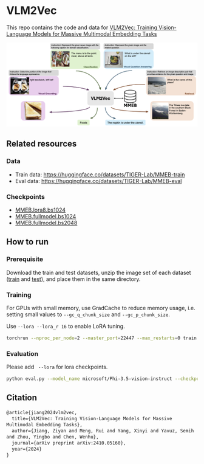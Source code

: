# VLM2Vec

This repo contains the code and data for [VLM2Vec: Training Vision-Language Models for Massive Multimodal Embedding Tasks](https://arxiv.org/abs/2410.05160)

<img width="1432" alt="abs" src="figures/teaser.png">

## Related resources
### Data
 - Train data: https://huggingface.co/datasets/TIGER-Lab/MMEB-train
 - Eval data: https://huggingface.co/datasets/TIGER-Lab/MMEB-eval

### Checkpoints
 - [MMEB.lora8.bs1024](https://huggingface.co/TIGER-Lab/MMEB.lora8.bs1024/)
 - [MMEB.fullmodel.bs1024](https://huggingface.co/TIGER-Lab/MMEB.fullmodel.bs1024/)
 - [MMEB.fullmodel.bs2048](https://huggingface.co/TIGER-Lab/MMEB.fullmodel.bs2048/)


## How to run
### Prerequisite
Download the train and test datasets, unzip the image set of each dataset ([train](https://huggingface.co/datasets/TIGER-Lab/MMEB-train/tree/main/images_zip) and [test](https://huggingface.co/datasets/TIGER-Lab/MMEB-eval/tree/main/images_zip)), and place them in the same directory.

### Training
For GPUs with small memory, use GradCache to reduce memory usage, i.e. setting small values to `--gc_q_chunk_size` and `--gc_p_chunk_size`.

Use `--lora --lora_r 16` to enable LoRA tuning.
```bash
torchrun --nproc_per_node=2 --master_port=22447 --max_restarts=0 train.py --model_name microsoft/Phi-3.5-vision-instruct --bf16 --pooling eos --dataset_name TIGER-Lab/MMEB-train --subset_name ImageNet_1K N24News HatefulMemes InfographicsVQA ChartQA Visual7W VisDial CIRR NIGHTS WebQA MSCOCO --num_sample_per_subset 50000 --image_dir $TRAIN_DATA_DIR --max_len 256 --num_crops 4 --output_dir $OUTPUT_DIR --logging_steps 1 --lr_scheduler_type linear --learning_rate 2e-5 --max_steps 2000 --warmup_steps 200 --save_steps 1000 --normalize True --temperature 0.02 --per_device_train_batch_size 8 --grad_cache True --gc_q_chunk_size 2 --gc_p_chunk_size 2 
```

### Evaluation
Please add ` --lora` for lora checkpoints.
```bash
python eval.py --model_name microsoft/Phi-3.5-vision-instruct --checkpoint_path $CKPT_DIR --encode_output_path $EVAL_OUTPUT_DIR --processor_name processor --num_crops 4 --max_len 256 --pooling eos --normalize True --dataset_name TIGER-Lab/MMEB-eval --subset_name N24News CIFAR-100 HatefulMemes VOC2007 SUN397 ImageNet-A ImageNet-R ObjectNet Country211 --dataset_split test --per_device_eval_batch_size 16 --image_dir $EVAL_DATA_DIR
```


## Citation
```
@article{jiang2024vlm2vec,
  title={VLM2Vec: Training Vision-Language Models for Massive Multimodal Embedding Tasks},
  author={Jiang, Ziyan and Meng, Rui and Yang, Xinyi and Yavuz, Semih and Zhou, Yingbo and Chen, Wenhu},
  journal={arXiv preprint arXiv:2410.05160},
  year={2024}
}
```
